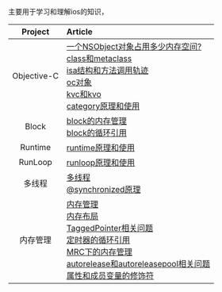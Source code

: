主要用于学习和理解ios的知识，

| Project | Article |
|:-------:|:------|
| Objective-C | [一个NSObject对象占用多少内存空间?](一个NSObject对象占用多少内存空间?.md) <br> [class和metaclass](class和metaclass.md) <br> [isa结构和方法调用轨迹](isa结构和方法调用轨迹.md) <br> [oc对象](objective-c/oc对象.md) <br> [kvc和kvo](objective-c/kvc和kvo.md) <br> [category原理和使用](objective-c/category原理和使用.md) |
| Block | [block的内存管理](block/block的内存管理.md) <br> [block的循环引用](block/block的循环引用.md) |
| Runtime | [runtime原理和使用](runtime/runtime原理和使用.md)|
| RunLoop | [runloop原理和使用](runloop/runloop原理和使用.md)|
| 多线程 | [多线程](multi-threading/多线程.md) <br> [@synchronized原理](block/synchronized.md) |
| 内存管理 | [内存管理](memory-management/iOS下的内存管理.md) <br> [内存布局](memory-management/内存布局.md) <br> [TaggedPointer相关问题](memory-management/TaggedPointer相关问题.md) <br> [定时器的循环引用](memory-management/定时器的循环引用.md) <br> [MRC下的内存管理](memory-management/MRC下的内存管理.md) <br> [autorelease和autoreleasepool相关问题](memory-management/autorelease和autoreleasepool相关问题.md) <br> [属性和成员变量的修饰符](memory-management/属性和成员变量的修饰符.md) |